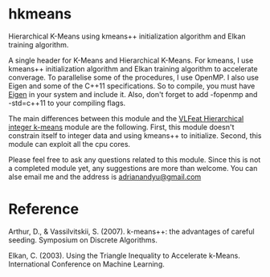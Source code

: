 # hkmeans
Hierarchical K-Means using kmeans++ initialization algorithm and Elkan training algorithm.

A single header for K-Means and Hierarchical K-Means. For kmeans, I use kmeans++ initialization algorithm and Elkan training algorithm to accelerate converage. To parallelise some of the procedures, I use OpenMP. I also use Eigen and some of the C++11 specifications. So to compile, you must have [Eigen](http://eigen.tuxfamily.org/index.php?title=Main_Page) in your system and include it. Also, don't forget to add -fopenmp and -std=c++11 to your compiling flags.

The main differences between this module and the [VLFeat Hierarchical integer k-means](http://www.vlfeat.org/overview/hikm.html) module are the following. First, this module doesn't constrain itself to integer data and using kmeans++ to initialize. Second, this module can exploit all the cpu cores.

Please feel free to ask any questions related to this module. Since this is not a completed module yet, any suggestions are more than welcome. You can alse email me and the address is [adrianandyu@gmail.com](mailto:adrianandyu@gmail.com)

# Reference
Arthur, D., & Vassilvitskii, S. (2007). k-means++: the advantages of careful seeding. Symposium on Discrete Algorithms.

Elkan, C. (2003). Using the Triangle Inequality to Accelerate k-Means. International Conference on Machine Learning.
 


